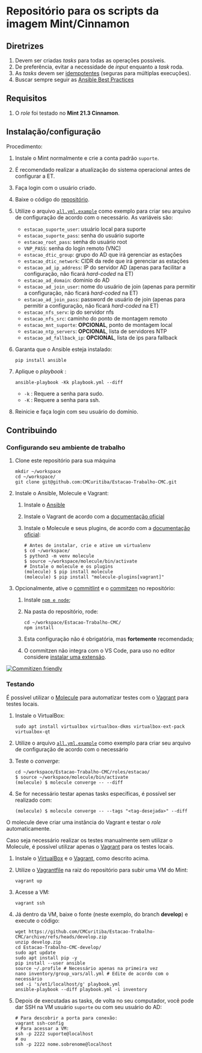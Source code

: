 # Repositório para os scripts da imagem Mint/Cinnamon

## Diretrizes

1. Devem ser criadas _tasks_ para todas as operações possíveis.
2. De preferência, evitar a necessidade de _input_ enquanto a _task_ roda.
3. As _tasks_ devem ser [idempotentes](https://docs.ansible.com/ansible/latest/reference_appendices/glossary.html#term-idempotency) (seguras para múltiplas execuções).
4. Buscar sempre seguir as [Ansible Best Practices](https://docs.ansible.com/ansible/2.8/user_guide/playbooks_best_practices.html)

## Requisitos

1. O _role_ foi testado no **Mint 21.3 Cinnamon**.

## Instalação/configuração

Procedimento:

1. Instale o Mint normalmente e crie a conta padrão `suporte`.
2. É recomendado realizar a atualização do sistema operacional antes de configurar a ET.
3. Faça login com o usuário criado.
4. Baixe o código do [repositório](https://github.com/CMCuritiba/Estacao-Trabalho-CMC).
5. Utilize o arquivo [`all.yml.example`](./inventory/group_vars/all.yml.example)
   como exemplo para criar seu arquivo de configuração de acordo com o
   necessário. As variáveis são:

   - `estacao_suporte_user`: usuário local para suporte
   - `estacao_suporte_pass`: senha do usuário suporte
   - `estacao_root_pass`: senha do usuário root
   - `VNP_PASS`: senha do login remoto (VNC)
   - `estacao_dtic_group`: grupo do AD que irá gerenciar as estações
   - `estacao_dtic_network`: CIDR da rede que irá gerenciar as estações
   - `estacao_ad_ip_address`: IP do servidor AD (apenas para facilitar a configuração,
     não ficará _hard-coded_ na ET)
   - `estacao_ad_domain`: dominio do AD
   - `estacao_ad_join_user`: nome do usuário de join (apenas para permitir a
     configuração, não ficará _hard-coded_ na ET)
   - `estacao_ad_join_pass`: password de usuário de join (apenas para permitir a
     configuração, não ficará _hard-coded_ na ET)
   - `estacao_nfs_serv`: ip do servidor nfs
   - `estacao_nfs_src`: caminho do ponto de montagem remoto
   - `estacao_mnt_suporte`: **OPCIONAL**, ponto de montagem local
   - `estacao_ntp_servers`: **OPCIONAL**, lista de servidores NTP
   - `estacao_ad_fallback_ip`: **OPCIONAL**, lista de ips para fallback

6. <a name="ansible-install"></a>Garanta que o Ansible esteja instalado:

   ```shell
   pip install ansible
   ```

7. Aplique o _playbook_ :

   ```shell
   ansible-playbook -Kk playbook.yml --diff
   ```

   - `-k` : Requere a senha para sudo.
   - `-K` : Requere a senha para ssh.

8. Reinicie e faça login com seu usuário do domínio.

## Contribuindo

### Configurando seu ambiente de trabalho

1. Clone este repositório para sua máquina

   ```shell
   mkdir ~/workspace
   cd ~/workspace/
   git clone git@github.com:CMCuritiba/Estacao-Trabalho-CMC.git
   ```

2. Instale o Ansible, Molecule e Vagrant:

   1. Instale o [Ansible](#ansible-install)
   2. <a name="vagrant-install"></a>Instale o Vagrant de acordo com a [documentação oficial](https://developer.hashicorp.com/vagrant/install?product_intent=vagrant#linux)
   3. Instale o Molecule e seus plugins, de acordo com a [documentação oficial](https://ansible.readthedocs.io/projects/molecule/installation/):

      ```shell
      # Antes de instalar, crie e ative um virtualenv
      $ cd ~/workspace/
      $ python3 -m venv molecule
      $ source ~/workspace/molecule/bin/activate
      # Instale o molecule e os plugins
      (molecule) $ pip install molecule
      (molecule) $ pip install "molecule-plugins[vagrant]"
      ```

3. Opcionalmente, ative o [commitlint](https://github.com/conventional-changelog/commitlint) e
   o [commitzen](https://github.com/commitizen/cz-cli) no repositório:

   1. Instale [`npm e node`](https://docs.npmjs.com/downloading-and-installing-node-js-and-npm);
   2. Na pasta do repositório, rode:

      ```shell
      cd ~/workspace/Estacao-Trabalho-CMC/
      npm install
      ```

   3. Esta configuração não é obrigatória, mas **fortemente** recomendada;
   4. O commitzen não integra com o VS Code, para uso no editor considere
      [instalar uma extensão](https://github.com/commitizen/cz-cli#adapters).

[![Commitizen friendly](https://img.shields.io/badge/commitizen-friendly-brightgreen.svg)](http://commitizen.github.io/cz-cli/)

### Testando

É possível utilizar o [Molecule](https://ansible.readthedocs.io/projects/molecule/) para automatizar testes com o [Vagrant](https://www.vagrantup.com/) para testes locais.

1. <a name="virtualbox-install"></a>Instale o VirtualBox:

   ```shell
   sudo apt install virtualbox virtualbox-dkms virtualbox-ext-pack virtualbox-qt
   ```

2. Utilize o arquivo [`all.yml.example`](./inventory/group_vars/all.yml.example)
   como exemplo para criar seu arquivo de configuração de acordo com o
   necessário

3. Teste o _converge_:

   ```shell
   cd ~/workspace/Estacao-Trabalho-CMC/roles/estacao/
   $ source ~/workspace/molecule/bin/activate
   (molecule) $ molecule converge -- --diff
   ```

4. Se for necessário testar apenas tasks específicas, é possível ser realizado com:

   ```shell
   (molecule) $ molecule converge -- --tags "<tag-desejada>" --diff
   ```

O molecule deve criar uma instância do Vagrant e testar o _role_ automaticamente.

Caso seja necessário realizar os testes manualmente sem utilizar o Molecule, é possível utilizar apenas o [Vagrant](https://www.vagrantup.com/) para os testes locais.

1. Instale o [VirtualBox](#virtualbox-install) e o [Vagrant](#vagrant-install), como descrito acima.
2. Utilize o [Vagrantfile](./Vagrantfile) na raiz do repositório para subir uma VM do Mint:

   ```shell
   vagrant up
   ```

3. Acesse a VM:

   ```shell
   vagrant ssh
   ```

4. Já dentro da VM, baixe o fonte (neste exemplo, do branch **develop**) e
   execute o código:

   ```shell
   wget https://github.com/CMCuritiba/Estacao-Trabalho-CMC/archive/refs/heads/develop.zip
   unzip develop.zip
   cd Estacao-Trabalho-CMC-develop/
   sudo apt update
   sudo apt install pip -y
   pip install --user ansible
   source ~/.profile # Necessário apenas na primeira vez
   nano inventory/group_vars/all.yml # Edite de acordo com o necessário
   sed -i 's/et1/localhost/g' playbook.yml
   ansible-playbook --diff playbook.yml -i inventory
   ```

5. Depois de executadas as tasks, de volta no seu computador, você pode dar SSH na VM usuário `suporte` ou com seu
   usuário do AD:

   ```shell
   # Para descobrir a porta para conexão:
   vagrant ssh-config
   # Para acessar a VM:
   ssh -p 2222 suporte@localhost
   # ou
   ssh -p 2222 nome.sobrenome@localhost
   ```
